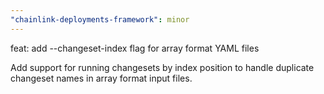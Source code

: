 ```yaml
---
"chainlink-deployments-framework": minor
---
```


feat: add --changeset-index flag for array format YAML files

Add support for running changesets by index position to handle duplicate
changeset names in array format input files.
